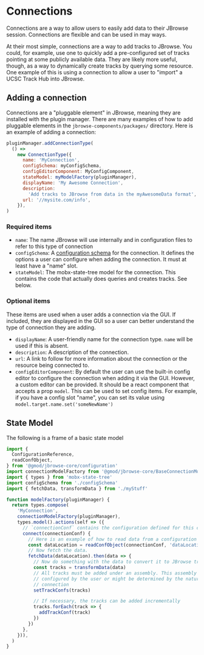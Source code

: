 # Connections

Connections are a way to allow users to easily add data to their JBrowse
session. Connections are flexible and can be used in may ways.

At their most simple, connections are a way to add tracks to JBrowse. You could,
for example, use one to quickly add a pre-configured set of tracks pointing at
some publicly available data. They are likely more useful, though, as a way to
dynamically create tracks by querying some resource. One example of this is
using a connection to allow a user to "import" a UCSC Track Hub into JBrowse.

## Adding a connection

Connections are a "pluggable element" in JBrowse, meaning they are installed
with the plugin manager. There are many examples of how to add pluggable
elements in the `jbrowse-components/packages/` directory. Here is an example of
adding a connection:

```js
pluginManager.addConnectionType(
  () =>
    new ConnectionType({
      name: 'MyConnection',
      configSchema: myConfigSchema,
      configEditorComponent: MyConfigComponent,
      stateModel: myModelFactory(pluginManager),
      displayName: 'My Awesome Connection',
      description:
        'Add tracks to JBrowse from data in the myAwesomeData format',
      url: '//mysite.com/info',
    }),
)
```

### Required items

- `name`: The name JBrowse will use internally and in configuration files to
  refer to this type of connection
- `configSchema`: A [configuration schema](../configuration/README.md) for the
  connection. It defines the options a user can configure when adding the
  connection. It must at least have a "name" slot.
- `stateModel`: The mobx-state-tree model for the connection. This contains the
  code that actually does queries and creates tracks. See below.

### Optional items

These items are used when a user adds a connection via the GUI. If included,
they are displayed in the GUI so a user can better understand the type of
connection they are adding.

- `displayName`: A user-friendly name for the connection type. `name` will be
  used if this is absent.
- `description`: A description of the connection.
- `url`: A link to follow for more information about the connection or the
  resource being connected to.
- `configEditorComponent`: By default the user can use the built-in config
  editor to configure the connection when adding it via the GUI. However, a
  custom editor can be provided. It should be a react component that accepts a
  prop `model`. This can be used to set config items. For example, if you have a
  config slot "name", you can set its value using `model.target.name.set('someNewName')`

## State Model

The following is a frame of a basic state model

```js
import {
  ConfigurationReference,
  readConfObject,
} from '@gmod/jbrowse-core/configuration'
import connectionModelFactory from '@gmod/jbrowse-core/BaseConnectionModel'
import { types } from 'mobx-state-tree'
import configSchema from './configSchema'
import { fetchData, transformData } from './myStuff'

function modelFactory(pluginManager) {
  return types.compose(
    'MyConnection',
    connectionModelFactory(pluginManager),
    types.model().actions(self => ({
      // `connectionConf` contains the configuration defined for this connection
      connect(connectionConf) {
        // Here is an example of how to read data from a configuration
        const dataLocation = readConfObject(connectionConf, 'dataLocation')
        // Now fetch the data.
        fetchData(dataLocation).then(data => {
          // Now do something with the data to convert it to JBrowse tracks
          const tracks = transformData(data)
          // All tracks must be added under an assembly. This assembly might be
          // configured by the user or might be determined by the nature of the
          // connection
          setTrackConfs(tracks)

          // If necessary, the tracks can be added incrementally
          tracks.forEach(track => {
            addTrackConf(track)
          })
        })
      },
    })),
  )
}
```
